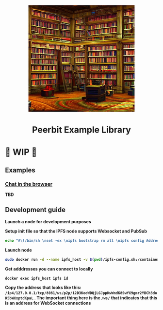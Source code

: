 
<br>
<p align="center">
    <img width="350" src="./library.jpeg"  alt="Libraryn">
</p>

<h1 align="center" style="border-bottom: none">
    <strong>
        Peerbit Example Library
</h1>

# 🚧 WIP 🚧

## Examples
### [Chat in the browser](./packages/browser-chat/)


TBD


## Development guide

Launch a node for development purposes

Setup init file so that the IPFS node supports Websocket and PubSub
```sh
echo "#\!/bin/sh \nset -ex \nipfs bootstrap rm all \nipfs config Addresses.Swarm '[\"/ip4/0.0.0.0/tcp/4001\", \"/ip4/0.0.0.0/tcp/8081/ws\", \"/ip6/::/tcp/4001\"]' --json\nipfs config --json Pubsub.Enabled true \nipfs config Swarm.RelayService '{"Enabled": true}' --json" > ipfs-config.sh
```

Launch node
```sh
sudo docker run -d --name ipfs_host -v $(pwd)/ipfs-config.sh:/container-init.d/001-test.sh  -p 4001:4001 -p 4001:4001/udp -p 127.0.0.1:8080:8080 -p 127.0.0.1:8081:8081 -p 127.0.0.1:5001:5001 ipfs/kubo:latest daemon
```

Get adddresses you can connect to locally
```
docker exec ipfs_host ipfs id  
```

Copy the address that looks like this:
```/ip4/127.0.0.1/tcp/8081/ws/p2p/12D3KooWDQjLGJppKwWndK8SwYX9gmr2YBCh3doR5bWXxptdKpaL``` 
. The important thing here is the ```/ws/``` that indicates that this is an address for WebSocket connections

